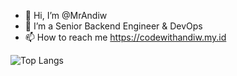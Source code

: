 - 👋 Hi, I’m @MrAndiw
- 👀 I’m a Senior Backend Engineer & DevOps
- 📫 How to reach me https://codewithandiw.my.id

![Top Langs](https://github-readme-stats.vercel.app/api/top-langs/?username=MrAndiw&layout=compact)

<!---
MrAndiwArch/MrAndiwArch is a ✨ special ✨ repository because its `README.md` (this file) appears on your GitHub profile.
You can click the Preview link to take a look at your changes.
--->
